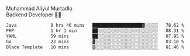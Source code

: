 Muhammad Aliyul Murtadlo
<br>
Backend Developer 👨‍💻
<br>
<!--START_SECTION:waka-->

```txt
Java             9 hrs 46 mins   ███████████████████▓░░░░░   78.62 %
PHP              1 hr 1 min      ██░░░░░░░░░░░░░░░░░░░░░░░   08.31 %
YAML             59 mins         ██░░░░░░░░░░░░░░░░░░░░░░░   07.95 %
Go               23 mins         ▓░░░░░░░░░░░░░░░░░░░░░░░░   03.10 %
Blade Template   10 mins         ▒░░░░░░░░░░░░░░░░░░░░░░░░   01.46 %
```

<!--END_SECTION:waka-->
